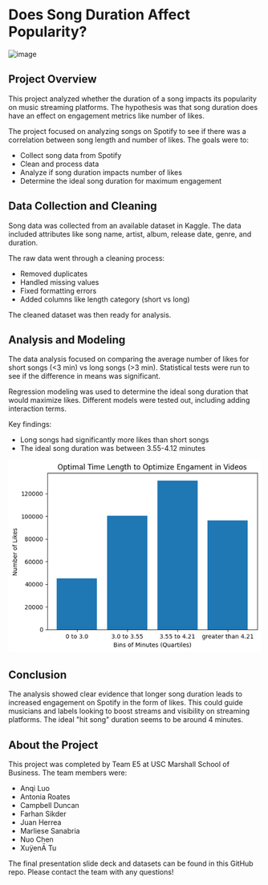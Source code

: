 # Does Song Duration Affect Popularity?

![image](https://github.com/juanpi19/spotify-analysis/assets/68093380/00e8fae6-43d1-4721-98ff-dc7c5486a8a8)


## Project Overview

This project analyzed whether the duration of a song impacts its popularity on music streaming platforms. The hypothesis was that song duration does have an effect on engagement metrics like number of likes.

The project focused on analyzing songs on Spotify to see if there was a correlation between song length and number of likes. The goals were to:

- Collect song data from Spotify
- Clean and process data 
- Analyze if song duration impacts number of likes
- Determine the ideal song duration for maximum engagement

## Data Collection and Cleaning

Song data was collected from an available dataset in Kaggle. The data included attributes like song name, artist, album, release date, genre, and duration.

The raw data went through a cleaning process:

- Removed duplicates
- Handled missing values
- Fixed formatting errors
- Added columns like length category (short vs long) 

The cleaned dataset was then ready for analysis.

## Analysis and Modeling

The data analysis focused on comparing the average number of likes for short songs (<3 min) vs long songs (>3 min). Statistical tests were run to see if the difference in means was significant.

Regression modeling was used to determine the ideal song duration that would maximize likes. Different models were tested out, including adding interaction terms. 

Key findings:

- Long songs had significantly more likes than short songs
- The ideal song duration was between 3.55-4.12 minutes



![image](./barchart.png)

## Conclusion

The analysis showed clear evidence that longer song duration leads to increased engagement on Spotify in the form of likes. This could guide musicians and labels looking to boost streams and visibility on streaming platforms. The ideal "hit song" duration seems to be around 4 minutes. 

## About the Project

This project was completed by Team E5 at USC Marshall School of Business. The team members were:

- Anqi Luo
- Antonia Roates
- Campbell Duncan 
- Farhan Sikder
- Juan Herrea
- Marliese Sanabria
- Nuo Chen
- XuÿenĀ Tu

The final presentation slide deck and datasets can be found in this GitHub repo. Please contact the team with any questions!

